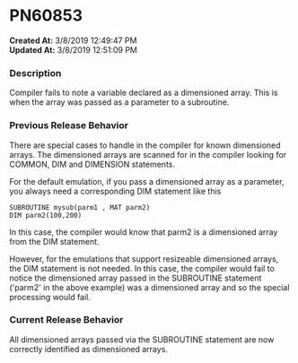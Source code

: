 # PN60853

**Created At:** 3/8/2019 12:49:47 PM  
**Updated At:** 3/8/2019 12:51:09 PM  


### Description

Compiler fails to note a variable declared as a dimensioned array. This is when the array was passed as a parameter to a subroutine.



### Previous Release Behavior

There are special cases to handle in the compiler for known dimensioned arrays. The dimensioned arrays are scanned for in the compiler looking for COMMON, DIM and DIMENSION statements.

For the default emulation, if you pass a dimensioned array as a parameter, you always need a corresponding DIM statement like this

```
SUBROUTINE mysub(parm1 , MAT parm2)
DIM parm2(100,200)
```

In this case, the compiler would know that parm2 is a dimensioned array from the DIM statement.

However, for the emulations that support resizeable dimensioned arrays, the DIM statement is not needed. In this case, the compiler would fail to notice the dimensioned array passed in the SUBROUTINE statement ('parm2' in the above example) was a dimensioned array and so the special processing would fail.



### Current Release Behavior

All dimensioned arrays passed via the SUBROUTINE statement are now correctly identified as dimensioned arrays.
